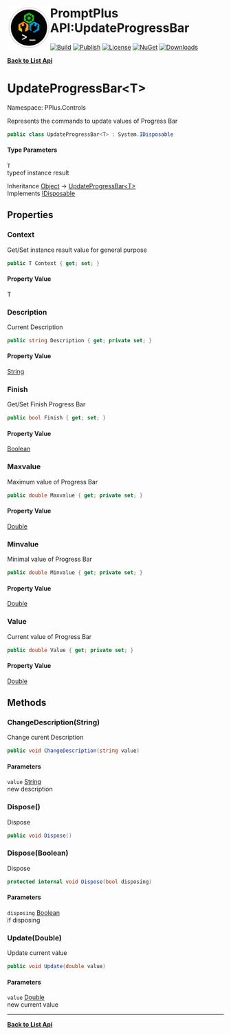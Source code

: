 # <img align="left" width="100" height="100" src="../images/icon.png">PromptPlus API:UpdateProgressBar<T> 

[![Build](https://github.com/FRACerqueira/PromptPlus/workflows/Build/badge.svg)](https://github.com/FRACerqueira/PromptPlus/actions/workflows/build.yml)
[![Publish](https://github.com/FRACerqueira/PromptPlus/actions/workflows/publish.yml/badge.svg)](https://github.com/FRACerqueira/PromptPlus/actions/workflows/publish.yml)
[![License](https://img.shields.io/github/license/FRACerqueira/PromptPlus)](https://github.com/FRACerqueira/PromptPlus/blob/master/LICENSE.md)
[![NuGet](https://img.shields.io/nuget/v/PromptPlus)](https://www.nuget.org/packages/PromptPlus/)
[![Downloads](https://img.shields.io/nuget/dt/PromptPlus)](https://www.nuget.org/packages/PromptPlus/)

[**Back to List Api**](./apis.md)

# UpdateProgressBar&lt;T&gt;

Namespace: PPlus.Controls

Represents the commands to update values of Progress Bar

```csharp
public class UpdateProgressBar<T> : System.IDisposable
```

#### Type Parameters

`T`<br>
typeof instance result

Inheritance [Object](https://docs.microsoft.com/en-us/dotnet/api/system.object) → [UpdateProgressBar&lt;T&gt;](./pplus.controls.updateprogressbar-1.md)<br>
Implements [IDisposable](https://docs.microsoft.com/en-us/dotnet/api/system.idisposable)

## Properties

### <a id="properties-context"/>**Context**

Get/Set instance result value for general purpose

```csharp
public T Context { get; set; }
```

#### Property Value

T<br>

### <a id="properties-description"/>**Description**

Current Description

```csharp
public string Description { get; private set; }
```

#### Property Value

[String](https://docs.microsoft.com/en-us/dotnet/api/system.string)<br>

### <a id="properties-finish"/>**Finish**

Get/Set Finish Progress Bar

```csharp
public bool Finish { get; set; }
```

#### Property Value

[Boolean](https://docs.microsoft.com/en-us/dotnet/api/system.boolean)<br>

### <a id="properties-maxvalue"/>**Maxvalue**

Maximum value of Progress Bar

```csharp
public double Maxvalue { get; private set; }
```

#### Property Value

[Double](https://docs.microsoft.com/en-us/dotnet/api/system.double)<br>

### <a id="properties-minvalue"/>**Minvalue**

Minimal value of Progress Bar

```csharp
public double Minvalue { get; private set; }
```

#### Property Value

[Double](https://docs.microsoft.com/en-us/dotnet/api/system.double)<br>

### <a id="properties-value"/>**Value**

Current value of Progress Bar

```csharp
public double Value { get; private set; }
```

#### Property Value

[Double](https://docs.microsoft.com/en-us/dotnet/api/system.double)<br>

## Methods

### <a id="methods-changedescription"/>**ChangeDescription(String)**

Change curent Description

```csharp
public void ChangeDescription(string value)
```

#### Parameters

`value` [String](https://docs.microsoft.com/en-us/dotnet/api/system.string)<br>
new description

### <a id="methods-dispose"/>**Dispose()**

Dispose

```csharp
public void Dispose()
```

### <a id="methods-dispose"/>**Dispose(Boolean)**

Dispose

```csharp
protected internal void Dispose(bool disposing)
```

#### Parameters

`disposing` [Boolean](https://docs.microsoft.com/en-us/dotnet/api/system.boolean)<br>
if disposing

### <a id="methods-update"/>**Update(Double)**

Update current value

```csharp
public void Update(double value)
```

#### Parameters

`value` [Double](https://docs.microsoft.com/en-us/dotnet/api/system.double)<br>
new current value


- - -
[**Back to List Api**](./apis.md)

